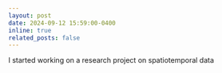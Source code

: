 ```yaml
---
layout: post
date: 2024-09-12 15:59:00-0400
inline: true
related_posts: false
---
```


I started working on a research project on spatiotemporal data
